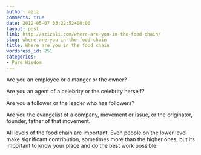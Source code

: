 ```yaml
---
author: aziz
comments: true
date: 2012-05-07 03:22:52+00:00
layout: post
link: http://azizali.com/where-are-you-in-the-food-chain/
slug: where-are-you-in-the-food-chain
title: Where are you in the food chain
wordpress_id: 251
categories:
- Pure Wisdom
---
```


Are you an employee or a manger or the owner?

Are you an agent of a celebrity or the celebrity herself?

Are you a follower or the leader who has followers?

Are you the evangelist of a company, movement or issue, or the originator, founder, father of that movement.

All levels of the food chain are important. Even people on the lower level make significant contribution, sometimes more than the higher ones, but its important to know your place and do the best work possible.
